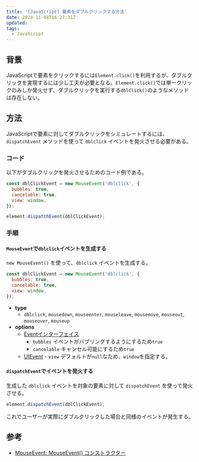 ```yaml
---
title: '[JavaScript] 要素をダブルクリックする方法'
date: 2024-11-08T16:27:31Z
updated:
tags:
  - JavaScript
---
```


## 背景

JavaScriptで要素をクリックするには`Element.click()`を利用するが、ダブルクリックを実現するには少し工夫が必要となる。`Element.click()`では単一クリックのみしか発火せず、ダブルクリックを実行する`dblClick()`のようなメソッドは存在しない。

## 方法

JavaScriptで要素に対してダブルクリックをシミュレートするには、`dispatchEvent` メソッドを使って `dblclick` イベントを発火させる必要がある。

### コード

以下がダブルクリックを発火させるためのコード例である。

```js
const dblClickEvent = new MouseEvent('dblclick', {
  bubbles: true,
  cancelable: true,
  view: window,
});

element.dispatchEvent(dblClickEvent);
```

### 手順

#### `MouseEvent`で`dblclick`イベントを生成する

`new MouseEvent()` を使って、`dblclick` イベントを生成する。

```js
const dblClickEvent = new MouseEvent('dblclick', {
  bubbles: true,
  cancelable: true,
  view: window,
});
```

<!-- textlint-disable -->

- **type**
  - `dblclick`, `mousedown`, `mouseenter`, `mouseleave`, `mousemove`, `mouseout`, `mouseover`, `mouseup`
- **options**
  - [Eventインターフェイス](https://developer.mozilla.org/ja/docs/Web/API/Event#%E3%82%A4%E3%83%B3%E3%82%B9%E3%82%BF%E3%83%B3%E3%82%B9%E3%83%97%E3%83%AD%E3%83%91%E3%83%86%E3%82%A3)
    - `bubbles`
      イベントがバブリングするようにするため`true`
    - `cancelable`
      キャンセル可能にするため`true`
  - [UIEvent](https://developer.mozilla.org/ja/docs/Web/API/UIEvent/UIEvent#options) - `view`
    デフォルトが`null`なため、`window`を指定する。

<!-- textlint-enable -->

#### `dispatchEvent`でイベントを発火する

生成した `dblclick` イベントを対象の要素に対して `dispatchEvent` を使って発火させる。

```js
element.dispatchEvent(dblClickEvent);
```

これでユーザーが実際にダブルクリックした場合と同様のイベントが発生する。

## 参考

- [MouseEvent: MouseEvent() コンストラクター](https://developer.mozilla.org/ja/docs/Web/API/MouseEvent/MouseEvent)
